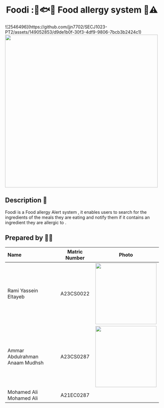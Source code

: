 <h1 align="center"> Foodi :🍞🐟🚨 Food allergy system 🥜⚠️ </h1>
![2546496](https://github.com/jjn7702/SECJ1023-PT2/assets/149052853/d9de1b0f-30f3-4df9-9806-7bcb3b2424c1)
<img src="https://github.com/jjn7702/SECJ1023-PT2/assets/149052853/d9de1b0f-30f3-4df9-9806-7bcb3b2424c1" width="500" height="500">

## Description 📝
  Foodi is a Food allergy Alert system , it enables users to search for the ingredients of the meals they are eating and notify them if it contains an ingredient they are allergic to . 



## Prepared by 🧑‍💻

| Name             | Matric Number | Photo                                                         |
| :---------------- | :-------------: | :------------------------------------------------------------: |
| Rami Yassein Eltayeb       | A23CS0022     |<img src="https://github.com/jjn7702/SECJ1023-PT2/assets/149052853/faf3c8d0-aa0f-44a3-a9da-60752e258a17)" width="200" height="200">|
| Ammar Abdulrahman Anaam Mudhsh   | A23CS0287   |<img src="https://github.com/jjn7702/SECJ1023-PT2/assets/149052853/141bba51-21cd-4963-a9f7-bca34e29dd39" width="200" height="200">|
| Mohamed Ali Mohamed Ali | A21EC0287     |       |
